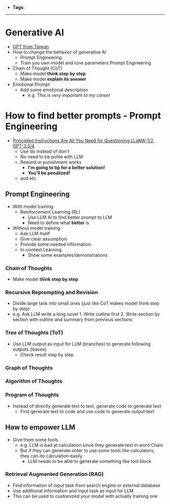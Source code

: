 - __Tags__:

______________________________________________________________________

# Generative AI

- [GPT from Taiwan](https://taide.tw/index)
- How to change the behavior of generative AI
  - Prompt Engineering
  - Train you own model and tune parameters
    Prompt Engineering
- Chain of Thought (CoT)
  - Make model __think step by step__
  - Make model __explain its answer__
- Emotional Prompt
  - Add some emotional description
    - e.g. _This is very important to my career_

# How to find better prompts - Prompt Engineering

- [Principled Instructions Are All You Need for Questioning LLaMA-1/2, GPT-3.5/4](https://arxiv.org/abs/2312.16171)
  - Use do instead of don't
  - No need to be polite with LLM
  - Reward or punishment works
    - __I'm going to tip for a better solution!__
    - __You'll be penalized!__
  - and etc.

## Prompt Engineering

- With model training
  - Reinforcement Learning (RL)
    - Use LLM AI to find better prompt to LLM
    - Need to define what __better__ is
- Without model training
  - Ask LLM itself
  - Give clear assumption
  - Provide some needed information
  - In-context Learning
    - Show some examples/demonstrations

### Chain of Thoughts

- Make model __think step by step__

### Recursive Reprompting and Revision

- Divide large task into small ones (just like CoT makes model think step by step)
- e.g. Ask LLM write a long novel 1. Write outline first
  2\. Write section by section with outline and summary from previous sections

### Tree of Thoughts (ToT)

- Use LLM output as input for LLM (branches) to generate following outputs (leaves)
  - Check result step by step

### Graph of Thoughts

### Algorithm of Thoughts

### Program of Thoughts

- Instead of directly generate text to text, generate code to generate text
  - First generate text to code and use code to generate output text

## How to empower LLM

- Give them some tools
  - e.g. LLM is bad at calculation since they generate text in word Chain
  - But if they can generate order to use some tools like calculators, they can do calculation easily.
    - LLM needs to be able to generate something like tool block

### Retrieval Augmented Generation (RAG)

- Find information of input task from search engine or external database
- Use additional information and input task as input for LLM
- This can be used to customized your model with actually training one
